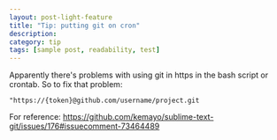 ```yaml
---
layout: post-light-feature
title: "Tip: putting git on cron"
description:
category: tip
tags: [sample post, readability, test]
---
```


Apparently there's problems with using git in https in the bash script or crontab. So to fix that problem:
```
"https://{token}@github.com/username/project.git
```

For reference: 
https://github.com/kemayo/sublime-text-git/issues/176#issuecomment-73464489